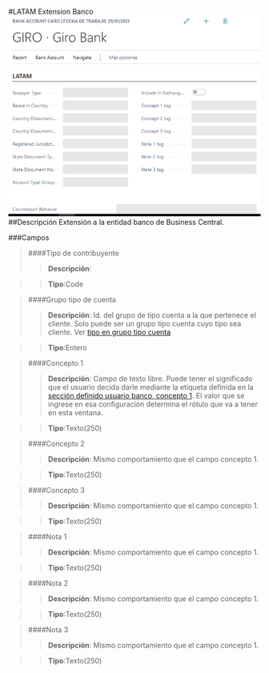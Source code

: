 #LATAM Extension Banco
![Ventana Extensión Banco](MainPage-bank_extension.png)
##Descripción
Extensión a la entidad banco de Business Central.

###Campos

>####Tipo de contribuyente
>>**Descripción**: 
	
>>**Tipo**:Code

>####Grupo tipo de cuenta
>>**Descripción**: 
	Id. del grupo de tipo cuenta a la que pertenece el cliente. Solo puede ser un grupo tipo cuenta cuyo tipo sea cliente. Ver [tipo en grupo tipo cuenta](../../Maestros/LATAM-AccountTypeGroup/LATAM-AccountTypeGroup.md#tipo-de-cuenta)
	
>>**Tipo**:Entero

>####Concepto 1
>>**Descripción**: 
	Campo de texto libre. Puede tener el significado que el usuario decida darle mediante la etiqueta definida en la [sección definido usuario banco, concepto 1](../../LATAM-Setup/LATAM-Setup.md#etiqueta-concepto-1_2). El valor que se ingrese en esa configuración determina el rótulo que va a tener en esta ventana.
	
>>**Tipo**:Texto(250)

>####Concepto 2
>>**Descripción**: 
	Mismo comportamiento que el campo concepto 1.
	
>>**Tipo**:Texto(250)

>####Concepto 3
>>**Descripción**: 
	Mismo comportamiento que el campo concepto 1.
	
>>**Tipo**:Texto(250)

>####Nota 1
>>**Descripción**: 
	Mismo comportamiento que el campo concepto 1.
	
>>**Tipo**:Texto(250)

>####Nota 2
>>**Descripción**: 
	Mismo comportamiento que el campo concepto 1.
	
>>**Tipo**:Texto(250)

>####Nota 3
>>**Descripción**: 
	Mismo comportamiento que el campo concepto 1.
	
>>**Tipo**:Texto(250)